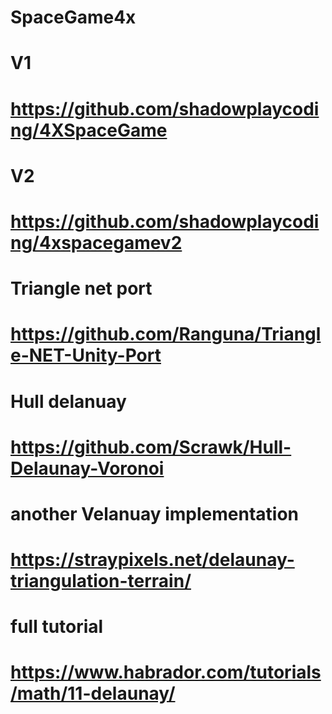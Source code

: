 # SpaceGame4x
 
# V1
# https://github.com/shadowplaycoding/4XSpaceGame

# V2
# https://github.com/shadowplaycoding/4xspacegamev2

# Triangle net port
# https://github.com/Ranguna/Triangle-NET-Unity-Port

# Hull delanuay
# https://github.com/Scrawk/Hull-Delaunay-Voronoi

# another Velanuay implementation
# https://straypixels.net/delaunay-triangulation-terrain/

# full tutorial
# https://www.habrador.com/tutorials/math/11-delaunay/